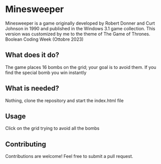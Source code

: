 # Minesweeper 

Minesweeper  is a game originally developed by Robert Donner and Curt Johnson in 1990 and published in the Windows 3.1 game collection. 
This version was customized by me to the theme of The Game of Thrones. Boolean Coding Week (Ottobre 2023)

## What does it do?

The game places 16 bombs on the grid; your goal is to avoid them. If you find the special bomb you win instantly

## What is needed?

Nothing, clone the repository and start the index.html file

## Usage

Click on the grid trying to avoid all the bombs

## Contributing
Contributions are welcome! Feel free to submit a pull request.
